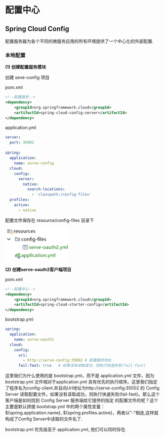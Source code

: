 # 配置中心

## Spring Cloud Config 

配置服务器为各个不同的微服务应用的所有环境提供了一个中心化的外部配置.

### 本地配置

**(1) 创建配置服务模块**

创建 seve-config 项目

pom.xml

```xml
<!--配置服务-->
<dependency>
    <groupId>org.springframework.cloud</groupId>
    <artifactId>spring-cloud-config-server</artifactId>
</dependency>
```

application.yml

```yml
server:
  port: 35002

spring:
  application:
    name: serve-config
  cloud:
    config:
      server:
        native:
          search-locations:
            - 'classpath:/config-files'
  profiles:
    active:
      - native
```

配置文件保存在 resource/config-files 目录下 

![image-20200429101113009](image-20200429101113009.png)

**(2) 创建serve-oauth2客户端项目**

pom.xml

```xml
<!--配置中心-->
<dependency>
    <groupId>org.springframework.cloud</groupId>
    <artifactId>spring-cloud-starter-config</artifactId>
</dependency>
```

bootstrap.yml

```yml
spring:
  application:
    name: serve-oauth2
  cloud:
    config:
      uri:
        - http://serve-config:35002 # 配置服务地址
      fail-fast: true   # 如果没有读取成功，则执行快速失败(fail-fast)
```

这里我们为什么使用的是 bootstrap.yml，而不是 application.yml 文件，因为 bootstrap.yml 文件相对于application.yml 具有优先的执行顺序。这里我们指定了程序名为config-client.并且向Url地址为http://serve-config:35002 的 Config Server 读取配置文件。如果没有读取成功，则执行快速失败(fail-fast)。那么这个客户端是如何找到 Config Server 服务端给它提供的指定 的配置文件的呢？这个主要是默认拼接 bootstrap.yml 中的两个属性变量：${spring.application.name},  ${spring.profiles.active}，两者以“-”相连,这样就构成了Config Server中读取的文件名了.

bootstrap.yml 优先级高于 application.yml, 他们可以同时存在.

